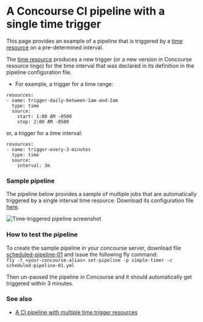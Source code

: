 # A Concourse CI pipeline with a single time trigger

This page provides an example of a pipeline that is triggered by a [time resource](https://github.com/concourse/time-resource) on a pre-determined interval.

The [time resource](https://github.com/concourse/time-resource) produces a new trigger (or a new version in Concourse resource lingo) for the time interval that was declared in its definition in the pipeline configuration file.

- For example, a trigger for a time range:
```
resources:
- name: trigger-daily-between-1am-and-2am
  type: time
  source:
    start: 1:00 AM -0500
    stop: 2:00 AM -0500
```
or, a trigger for a time interval:
```
resources:
- name: trigger-every-3-minutes
  type: time
  source:
    interval: 3m
```

### Sample pipeline
The pipeline below provides a sample of multiple jobs that are automatically triggered by a single interval time resource. Download its configuration file  [here](scheduled-pipeline-01.yml).

![Time-triggered pipeline screenshot](https://raw.githubusercontent.com/lsilvapvt/misc-support-files/master/docs/images/time-trigger-01.png)


### How to test the pipeline
To create the sample pipeline in your concourse server, download file [scheduled-pipeline-01](scheduled-pipeline-01.yml) and issue the following fly command:   
`fly -t <your-concourse-alias> set-pipeline -p simple-timer -c scheduled-pipeline-01.yml`

Then un-paused the pipeline in Concourse and it should automatically get triggered within 3 minutes.


### See also

- [A CI pipeline with multiple time trigger resources](../02-multiple-time-triggers)  
